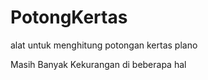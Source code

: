 # PotongKertas
alat untuk menghitung potongan kertas plano

Masih Banyak Kekurangan di beberapa hal
